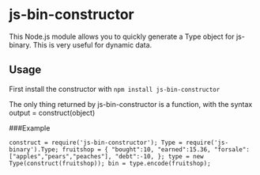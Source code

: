 js-bin-constructor
==================

This Node.js module allows you to quickly generate a Type object for js-binary. This is very useful for dynamic data.

Usage
-----

First install the constructor with `npm install js-bin-constructor`

The only thing returned by js-bin-constructor is a function, with the syntax output = construct(object)

###Example

`construct = require('js-bin-constructor');
Type = require('js-binary').Type;
fruitshop = {
	"bought":10,
	"earned":15.36,
	"forsale":["apples","pears","peaches"],
	"debt":-10,
};
type = new Type(construct(fruitshop));
bin = type.encode(fruitshop);`


















